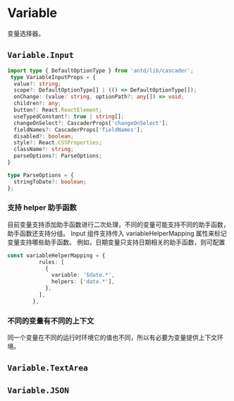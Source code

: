 # Variable

变量选择器。

## `Variable.Input`

```ts
import type { DefaultOptionType } from 'antd/lib/cascader';
 type VariableInputProps = {
  value?: string;
  scope?: DefaultOptionType[] | (() => DefaultOptionType[]);
  onChange: (value: string, optionPath?: any[]) => void;
  children?: any;
  button?: React.ReactElement;
  useTypedConstant?: true | string[];
  changeOnSelect?: CascaderProps['changeOnSelect'];
  fieldNames?: CascaderProps['fieldNames'];
  disabled?: boolean;
  style?: React.CSSProperties;
  className?: string;
  parseOptions?: ParseOptions;
}

type ParseOptions = {
  stringToDate?: boolean;
};
```

<code src="./demos/demo1.tsx"></code>

### 支持 helper 助手函数
目前变量支持添加助手函数进行二次处理，不同的变量可能支持不同的助手函数，助手函数还支持分组。
Input 组件支持传入 variableHelperMapping 属性来标记变量支持哪些助手函数。
例如，日期变量只支持日期相关的助手函数，则可配置
```ts
const variableHelperMapping = {
          rules: [
            {
              variable: '$date.*',
              helpers: ['date.*'],
            },
          ],
        },

```
<code src="./demos/demo1.tsx"></code>

### 不同的变量有不同的上下文
同一个变量在不同的运行时环境它的值也不同，所以有必要为变量提供上下文环境。
## `Variable.TextArea`

<code src="./demos/demo2.tsx"></code>

## `Variable.JSON`

<code src="./demos/demo3.tsx"></code>
